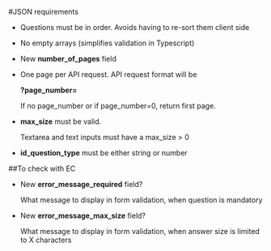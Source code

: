#JSON requirements

* Questions must be in order. Avoids having to re-sort them client side

* No empty arrays (simplifies validation in Typescript)

* New **number_of_pages** field

* One page per API request. API request format will be 

  **?page_number=**

  If no page_number or if page_number=0, return first page.

* **max_size** must be valid. 

  Textarea and text inputs must have a max_size > 0
  
* **id_question_type** must be either string or number


##To check with EC

* New **error_message_required** field?
  
  What message to display in form validation, when question is mandatory

* New **error_message_max_size** field?
 
  What message to display in form validation, when answer size is limited to X characters

